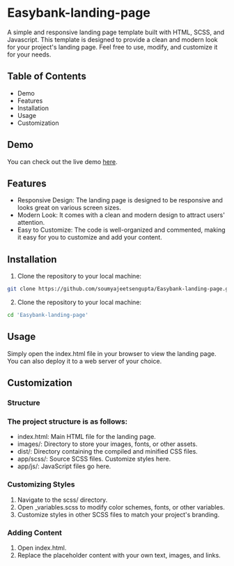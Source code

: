 # Easybank-landing-page
A simple and responsive landing page template built with HTML, SCSS, and Javascript. This template is designed to provide a clean and modern look for your project's landing page. Feel free to use, modify, and customize it for your needs.

## Table of Contents

* Demo
* Features
* Installation
* Usage
* Customization

## Demo

You can check out the live demo [here](https://soumyajeetsengupta.github.io/Easybank-landing-page/).

## Features

* Responsive Design: The landing page is designed to be responsive and looks great on various screen sizes.
* Modern Look: It comes with a clean and modern design to attract users' attention.
* Easy to Customize: The code is well-organized and commented, making it easy for you to customize and add your content.

## Installation

1. Clone the repository to your local machine:
```bash
git clone https://github.com/soumyajeetsengupta/Easybank-landing-page.git
```
2. Clone the repository to your local machine:
```bash
cd 'Easybank-landing-page'
```


## Usage

Simply open the index.html file in your browser to view the landing page. You can also deploy it to a web server of your choice.

## Customization

### Structure

### The project structure is as follows:

* index.html: Main HTML file for the landing page.
* images/: Directory to store your images, fonts, or other assets.
* dist/: Directory containing the compiled and minified CSS files.
* app/scss/: Source SCSS files. Customize styles here.
* app/js/: JavaScript files go here.

### Customizing Styles
1. Navigate to the scss/ directory.
2. Open _variables.scss to modify color schemes, fonts, or other variables.
3. Customize styles in other SCSS files to match your project's branding.

### Adding Content

1. Open index.html.
2. Replace the placeholder content with your own text, images, and links.
